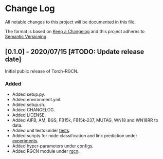 # Change Log
All notable changes to this project will be documented in this file.

The format is based on [Keep a Changelog](http://keepachangelog.com/) 
and this project adheres to [Semantic Versioning](http://semver.org/).

<!---
## [VERSION] - DATE OF RELEASE
### Added
- What was added in this version?

### Changed
- What was changed in this version?

### Fixed
- What was fixed in this version?

--->

## [0.1.0] - 2020/07/15 [#TODO: Update release date]
Initial public release of Torch-RGCN. 

### Added
- Added setup.py.
- Added environment.yml.
- Added setup.sh.
- Added CHANGELOG.
- Added LICENSE.
- Added AIFB, AM, BGS, FB15k, FB15k-237, MUTAG, WN18 and WN18RR to data.
- Added unit tests under [tests](tests).
- Added scripts for node classification and link prediction under [experiments](experiments).
- Added hyper-parameters under [configs](configs).
- Added RGCN module under [rgcn](rgcn).
